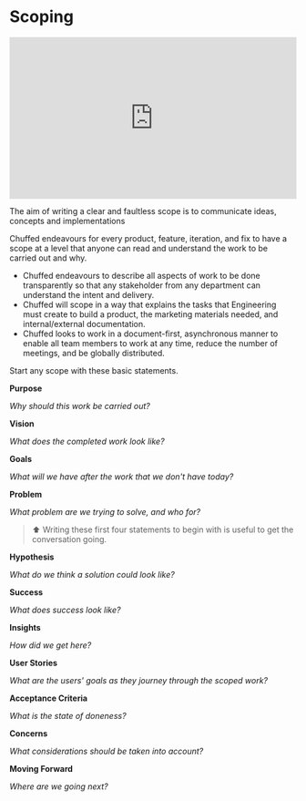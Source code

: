 # Scoping

<div style="position: relative; padding-bottom: 56.25%; height: 0;"><iframe src="https://www.loom.com/embed/e4f5d6b4bb094b5e9066c09d94c7c091?sid=e2d6f18e-32c9-485b-9f64-d2e3a729dc4c" frameborder="0" webkitallowfullscreen mozallowfullscreen allowfullscreen style="position: absolute; top: 0; left: 0; width: 100%; height: 100%;"></iframe></div>

The aim of writing a clear and faultless scope is to communicate ideas, concepts and implementations

Chuffed endeavours for every product, feature, iteration, and fix to have a scope at a level that anyone can read and understand the work to be carried out and why.

- Chuffed endeavours to describe all aspects of work to be done transparently so that any stakeholder from any department can understand the intent and delivery.
- Chuffed will scope in a way that explains the tasks that Engineering must create to build a product, the marketing materials needed, and internal/external documentation.
- Chuffed looks to work in a document-first, asynchronous manner to enable all team members to work at any time, reduce the number of meetings, and be globally distributed. 

Start any scope with these basic statements.

**Purpose**

_Why should this work be carried out?_

**Vision**

_What does the completed work look like?_

**Goals**

_What will we have after the work that we don't have today?_

**Problem**

_What problem are we trying to solve, and who for?_

> ⬆️ Writing these first four statements to begin with is useful to get the conversation going.

**Hypothesis**

_What do we think a solution could look like?_

**Success**

_What does success look like?_

**Insights**

_How did we get here?_

**User Stories**

_What are the users' goals as they journey through the scoped work?_

**Acceptance Criteria**

_What is the state of doneness?_

**Concerns**

_What considerations should be taken into account?_

**Moving Forward**

_Where are we going next?_